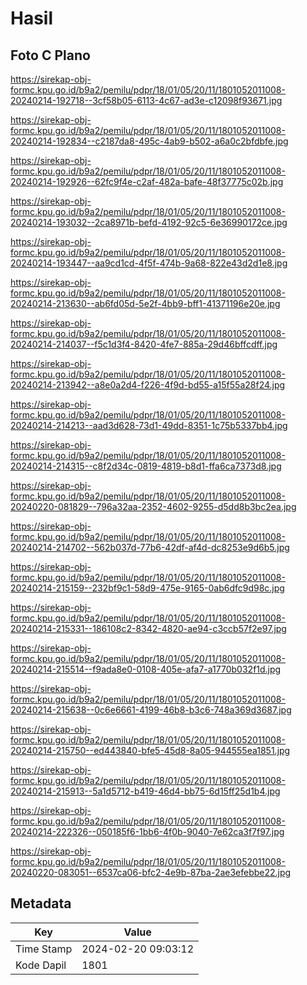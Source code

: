 # Hasil

## Foto C Plano

https://sirekap-obj-formc.kpu.go.id/b9a2/pemilu/pdpr/18/01/05/20/11/1801052011008-20240214-192718--3cf58b05-6113-4c67-ad3e-c12098f93671.jpg

https://sirekap-obj-formc.kpu.go.id/b9a2/pemilu/pdpr/18/01/05/20/11/1801052011008-20240214-192834--c2187da8-495c-4ab9-b502-a6a0c2bfdbfe.jpg

https://sirekap-obj-formc.kpu.go.id/b9a2/pemilu/pdpr/18/01/05/20/11/1801052011008-20240214-192926--62fc9f4e-c2af-482a-bafe-48f37775c02b.jpg

https://sirekap-obj-formc.kpu.go.id/b9a2/pemilu/pdpr/18/01/05/20/11/1801052011008-20240214-193032--2ca8971b-befd-4192-92c5-6e36990172ce.jpg

https://sirekap-obj-formc.kpu.go.id/b9a2/pemilu/pdpr/18/01/05/20/11/1801052011008-20240214-193447--aa9cd1cd-4f5f-474b-9a68-822e43d2d1e8.jpg

https://sirekap-obj-formc.kpu.go.id/b9a2/pemilu/pdpr/18/01/05/20/11/1801052011008-20240214-213630--ab6fd05d-5e2f-4bb9-bff1-41371196e20e.jpg

https://sirekap-obj-formc.kpu.go.id/b9a2/pemilu/pdpr/18/01/05/20/11/1801052011008-20240214-214037--f5c1d3f4-8420-4fe7-885a-29d46bffcdff.jpg

https://sirekap-obj-formc.kpu.go.id/b9a2/pemilu/pdpr/18/01/05/20/11/1801052011008-20240214-213942--a8e0a2d4-f226-4f9d-bd55-a15f55a28f24.jpg

https://sirekap-obj-formc.kpu.go.id/b9a2/pemilu/pdpr/18/01/05/20/11/1801052011008-20240214-214213--aad3d628-73d1-49dd-8351-1c75b5337bb4.jpg

https://sirekap-obj-formc.kpu.go.id/b9a2/pemilu/pdpr/18/01/05/20/11/1801052011008-20240214-214315--c8f2d34c-0819-4819-b8d1-ffa6ca7373d8.jpg

https://sirekap-obj-formc.kpu.go.id/b9a2/pemilu/pdpr/18/01/05/20/11/1801052011008-20240220-081829--796a32aa-2352-4602-9255-d5dd8b3bc2ea.jpg

https://sirekap-obj-formc.kpu.go.id/b9a2/pemilu/pdpr/18/01/05/20/11/1801052011008-20240214-214702--562b037d-77b6-42df-af4d-dc8253e9d6b5.jpg

https://sirekap-obj-formc.kpu.go.id/b9a2/pemilu/pdpr/18/01/05/20/11/1801052011008-20240214-215159--232bf9c1-58d9-475e-9165-0ab6dfc9d98c.jpg

https://sirekap-obj-formc.kpu.go.id/b9a2/pemilu/pdpr/18/01/05/20/11/1801052011008-20240214-215331--186108c2-8342-4820-ae94-c3ccb57f2e97.jpg

https://sirekap-obj-formc.kpu.go.id/b9a2/pemilu/pdpr/18/01/05/20/11/1801052011008-20240214-215514--f9ada8e0-0108-405e-afa7-a1770b032f1d.jpg

https://sirekap-obj-formc.kpu.go.id/b9a2/pemilu/pdpr/18/01/05/20/11/1801052011008-20240214-215638--0c6e6661-4199-46b8-b3c6-748a369d3687.jpg

https://sirekap-obj-formc.kpu.go.id/b9a2/pemilu/pdpr/18/01/05/20/11/1801052011008-20240214-215750--ed443840-bfe5-45d8-8a05-944555ea1851.jpg

https://sirekap-obj-formc.kpu.go.id/b9a2/pemilu/pdpr/18/01/05/20/11/1801052011008-20240214-215913--5a1d5712-b419-46d4-bb75-6d15ff25d1b4.jpg

https://sirekap-obj-formc.kpu.go.id/b9a2/pemilu/pdpr/18/01/05/20/11/1801052011008-20240214-222326--050185f6-1bb6-4f0b-9040-7e62ca3f7f97.jpg

https://sirekap-obj-formc.kpu.go.id/b9a2/pemilu/pdpr/18/01/05/20/11/1801052011008-20240220-083051--6537ca06-bfc2-4e9b-87ba-2ae3efebbe22.jpg


## Metadata

| Key        | Value               |
| ---------- | ------------------- |
| Time Stamp | 2024-02-20 09:03:12 |
| Kode Dapil | 1801                |




